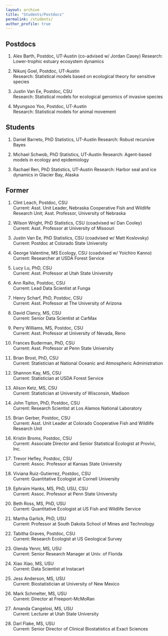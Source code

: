 ```yaml
---
layout: archive
title: "Students/Postdocs"
permalink: /students/
author_profile: true
---
```


Postdocs
------

1. Alex Barth, Postdoc, UT-Austin (co-advised w/ Jordan Casey) 
Research:  Lower-trophic estuary ecosystem dynamics   

1. Nikunj Goel, Postdoc, UT-Austin  
Research:  Statistical models based on ecological theory for sensitive species  

1. Justin Van Ee, Postdoc, CSU  
Research:  Statistical models for ecological genomics of invasive species 

1. Myungsoo Yoo, Postdoc, UT-Austin  
Research:  Statistical models for animal movement

Students
------

1. Daniel Barreto, PhD Statistics, UT-Austin 
Research: Robust recursive Bayes 

1. Michael Schwob, PhD Statistics, UT-Austin 
Research:  Agent-based models in ecology and epidemiology 

1. Rachael Ren, PhD Statistics, UT-Austin 
Research:  Harbor seal and ice dynamics in Glacier Bay, Alaska

Former
------

1. Clint Leach, Postdoc, CSU  
Current:  Asst. Unit Leader, Nebraska Cooperative Fish and Wildlife Research Unit; Asst. Professor, University of Nebraska

1. Wilson Wright, PhD Statistics, CSU (coadvised w/ Dan Cooley)  
Current:  Asst. Professor at University of Missouri 

1. Justin Van Ee, PhD Statistics, CSU (coadvised w/ Matt Koslovsky)  
Current:  Postdoc at Colorado State University 

1. George Valentine, MS Ecology, CSU (coadvised w/ Yoichiro Kanno)  
Current:  Researcher at USDA Forest Service

1. Lucy Lu, PhD, CSU   
Current:  Asst. Professor at Utah State University 

1. Ann Raiho, Postdoc, CSU  
Current:  Lead Data Scientist at Funga 

1. Henry Scharf, PhD, Postdoc, CSU  
Current:  Asst. Professor at The University of Arizona 

1. David Clancy, MS, CSU  
Current:  Senior Data Scientist at CarMax 

1. Perry Williams, MS, Postdoc, CSU  
Current:  Asst. Professor at University of Nevada, Reno

1. Frances Buderman, PhD, CSU  
Current:  Asst. Professor at Penn State University

1. Brian Brost, PhD, CSU  
Current:  Statistician at National Oceanic and Atmospheric Administration 

1. Shannon Kay, MS, CSU  
Current:  Statistician at USDA Forest Service 

1. Alison Ketz, MS, CSU  
Current:  Statistician at University of Wisconsin, Madison 

1. John Tipton, PhD, Postdoc, CSU  
Current:  Research Scientist at Los Alamos National Laboratory 

1. Brian Gerber, Postdoc, CSU  
Current:  Asst. Unit Leader at Colorado Cooperative Fish and Wildlife Research Unit 

1. Kristin Broms, Postdoc, CSU  
Current:  Associate Director and Senior Statistical Ecologist at Provivi, Inc.

1. Trevor Hefley, Postdoc, CSU  
Current:  Assoc. Professor at Kansas State University 

1. Viviana Ruiz-Gutierrez, Postdoc, CSU  
Current:  Quantitative Ecologist at Cornell University 

1. Ephraim Hanks, MS, PhD, USU, CSU  
Current:  Assoc. Professor at Penn State University 

1. Beth Ross, MS, PhD, USU  
Current:  Quantitative Ecologist at US Fish and Wildlife Service 

1. Martha Garlick, PhD, USU  
Current:  Professor at South Dakota School of Mines and Technology 

1. Tabitha Graves, Postdoc, CSU  
Current:  Research Ecologist at US Geological Survey 

1. Glenda Yenni, MS, USU  
Current:  Senior Research Manager at Univ. of Florida 

1. Xiao Xiao, MS, USU  
Current:  Data Scientist at Instacart

1. Jess Anderson, MS, USU  
Current:  Biostatistician at University of New Mexico 

1. Mark Schmelter, MS, USU  
Current:  Director at Freeport-McMoRan 

1. Amanda Cangelosi, MS, USU  
Current:  Lecturer at Utah State University

1. Darl Flake, MS, USU  
Current:  Senior Director of Clinical Biostatistics at Exact Sciences 

